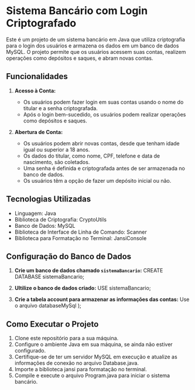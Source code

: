# Sistema Bancário com Login Criptografado

Este é um projeto de um sistema bancário em Java que utiliza criptografia para o login dos usuários e armazena os dados em um banco de dados MySQL. O projeto permite que os usuários acessem suas contas, realizem operações como depósitos e saques, e abram novas contas.

## Funcionalidades

1. **Acesso à Conta:**
   - Os usuários podem fazer login em suas contas usando o nome do titular e a senha criptografada.
   - Após o login bem-sucedido, os usuários podem realizar operações como depósitos e saques.

2. **Abertura de Conta:**
   - Os usuários podem abrir novas contas, desde que tenham idade igual ou superior a 18 anos.
   - Os dados do titular, como nome, CPF, telefone e data de nascimento, são coletados.
   - Uma senha é definida e criptografada antes de ser armazenada no banco de dados.
   - Os usuários têm a opção de fazer um depósito inicial ou não.

## Tecnologias Utilizadas

- Linguagem: Java
- Biblioteca de Criptografia: CryptoUtils
- Banco de Dados: MySQL
- Biblioteca de Interface de Linha de Comando: Scanner
- Biblioteca para Formatação no Terminal: JansiConsole

## Configuração do Banco de Dados

1. **Crie um banco de dados chamado `sistemaBancario`:**
CREATE DATABASE sistemaBancario;

2. **Ultilize o banco de dados criado:**
USE sistemaBancario;

3. **Crie a tabela account para armazenar as informações das contas:**
Use o arquivo databaseMySql 
);

## Como Executar o Projeto
1. Clone este repositório para a sua máquina.
2. Configure o ambiente Java em sua máquina, se ainda não estiver configurado.
3. Certifique-se de ter um servidor MySQL em execução e atualize as informações de conexão no arquivo Database.java.
4. Importe a biblioteca jansi para formatação no terminal.
5. Compile e execute o arquivo Program.java para iniciar o sistema bancário.
